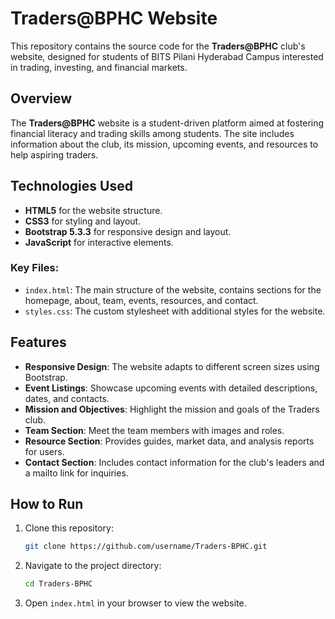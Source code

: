 # Traders@BPHC Website

This repository contains the source code for the **Traders@BPHC** club's website, designed for students of BITS Pilani Hyderabad Campus interested in trading, investing, and financial markets.

## Overview
The **Traders@BPHC** website is a student-driven platform aimed at fostering financial literacy and trading skills among students. The site includes information about the club, its mission, upcoming events, and resources to help aspiring traders.

## Technologies Used
- **HTML5** for the website structure.
- **CSS3** for styling and layout.
- **Bootstrap 5.3.3** for responsive design and layout.
- **JavaScript** for interactive elements.

### Key Files:
- `index.html`: The main structure of the website, contains sections for the homepage, about, team, events, resources, and contact.
- `styles.css`: The custom stylesheet with additional styles for the website.

## Features
- **Responsive Design**: The website adapts to different screen sizes using Bootstrap.
- **Event Listings**: Showcase upcoming events with detailed descriptions, dates, and contacts.
- **Mission and Objectives**: Highlight the mission and goals of the Traders club.
- **Team Section**: Meet the team members with images and roles.
- **Resource Section**: Provides guides, market data, and analysis reports for users.
- **Contact Section**: Includes contact information for the club's leaders and a mailto link for inquiries.

## How to Run
1. Clone this repository:
   ```bash
   git clone https://github.com/username/Traders-BPHC.git
   ```
2. Navigate to the project directory:
   ```bash
   cd Traders-BPHC
   ```
3. Open `index.html` in your browser to view the website.


